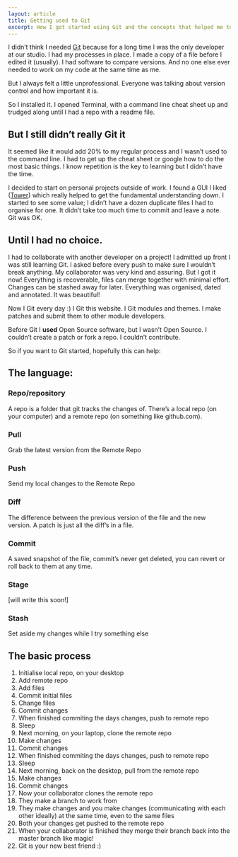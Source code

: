 ```yaml
---
layout: article
title: Getting used to Git
excerpt: How I got started using Git and the concepts that helped me to get Git into my every day process.
---
```


I didn’t think I needed [Git](http://git-scm.com/) because for a long time I was the only developer at our studio. I had my processes in place. I made a copy of a file before I edited it (usually). I had software to compare versions. And no one else ever needed to work on my code at the same time as me.

But I always felt a little unprofessional. Everyone was talking about version control and how important it is.

So I installed it. I opened Terminal, with a command line cheat sheet up and trudged along until I had a repo with a readme file.

## But I still didn’t really Git it

It seemed like it would add 20% to my regular process and I wasn’t used to the command line. I had to get up the cheat sheet or google how to do the most basic things. I know repetition is the key to learning but I didn’t have the time.

I decided to start on personal projects outside of work. I found a GUI I liked ([Tower](http://www.git-tower.com)) which really helped to get the fundamental understanding down. I started to see some value; I didn’t have a dozen duplicate files I had to organise for one. It didn’t take too much time to commit and leave a note. Git was OK.

## Until I had no choice.

I had to collaborate with another developer on a project! I admitted up front I was still learning Git. I asked before every push to make sure I wouldn’t break anything. My collaborator was very kind and assuring. 
But I got it now! Everything is recoverable, files can merge together with minimal effort. Changes can be stashed away for later. Everything was organised, dated and annotated. It was beautiful!

Now I Git every day :) 
I Git this website.
I Git modules and themes.
I make patches and submit them to other module developers.

Before Git I **used** Open Source software, but I wasn’t Open Source. I couldn’t create a patch or fork a repo. I couldn’t contribute. 

So if you want to Git started, hopefully this can help:

## The language:

### Repo/repository
A repo is a folder that git tracks the changes of. 
There’s a local repo (on your computer) and a remote repo (on something like github.com). 

### Pull
Grab the latest version from the Remote Repo

### Push
Send my local changes to the Remote Repo

### Diff
The difference between the previous version of the file and the new version. A patch is just all the diff’s in a file.

### Commit
A saved snapshot of the file, commit’s never get deleted, you can revert or roll back to them at any time.

### Stage
[will write this soon!]

### Stash
Set aside my changes while I try something else

## The basic process
1. Initialise local repo, on your desktop
2. Add remote repo
3. Add files
4. Commit initial files
5. Change files
6. Commit changes
7. When finished commiting the days changes, push to remote repo
8. Sleep
9. Next morning, on your laptop, clone the remote repo
10. Make changes
11. Commit changes
12. When finished commiting the days changes, push to remote repo
13. Sleep
14. Next morning, back on the desktop, pull from the remote repo
15. Make changes
16. Commit changes
17. Now your collaborator clones the remote repo
18. They make a branch to work from
19. They make changes and you make changes (communicating with each other ideally) at the same time, even to the same files
20. Both your changes get pushed to the remote repo
21. When your collaborator is finished they merge their branch back into the master branch like magic! 
22. Git is your new best friend :)